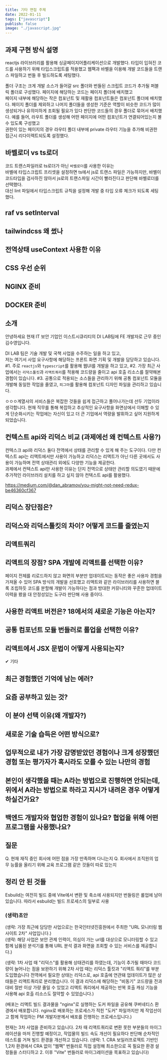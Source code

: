 ```yaml
---
title: 기타 면접 주제
date: 2022-01-11
tags: ["javascript"]
publish: false
image: "./javascript.jpg"
---
```


## 과제 구현 방식 설명

reactjs 라이브러리를 활용해 싱글페이지어플리케이션으로 개발했다. 타입이 입혀진 코드를 사용하기 위해 타입스크립트를 적용했고 웹팩과 바벨을 이용해 개발 코드들을 트랜스 파일하고 번들 후 빌드하도록 세팅했다.

폴더 구조는 크게 개발 소스가 들어갈 src 폴더와 번들된 스크립트 코드가 추가될 퍼블릭 폴더로 구성했다.
페이지에 해당하는 코드는 페이지 폴더에 배치했고  
페이지 내부에 해당하는 작은 컴포넌트 및 재활용 컴포넌트들은 컴포넌트 폴더에 배치했다.
페이지 폴더를 제외하고 나머지 폴더들을 생성한 기준은 역할이 비슷한 코드가 많이 생성되거나 유의미하게 조회될 필요가 있다 판단한 코드들의 경우 폴더로 묶어서 배치했다.
예를 들어, 라우트 폴더를 생성해 어떤 페이지에 어떤 컴포넌트가 연결되어있는지 볼 수 있도록 구성했고  
권한이 있는 페이지의 경우 라우터 폴더 내부에 private 라우터 기능을 추가해 비권한 접근시 리다이렉트되도록 설정했다.

## 바벨로더 vs ts로더

코드 트랜스파일러로 ts로더가 아닌 `바벨로더`를 사용한 이유는  
바벨에 타입스크립트 프리셋을 설정하면 ts에서 js로 트랜스 파일은 가능하지만, 바벨이 코드타입을 검사하진 않아서 js로의 트랜스파일 시간이 빨라진다고 판단해 바벨로더를 선택했다.  
대신 lint 파일에서 타입스크립트 규칙을 설정해 개발 중 타입 오류 체크가 되도록 세팅했다.

## raf vs setInterval

## tailwindcss 왜 썼나

## 전역상태 useContext 사용한 이유

## CSS 우선 순위

## NGINX 준비

## DOCKER 준비

## 소개

안녕하세요 현재 IT 보안 기업인 이스트시큐리티의 DI LAB팀에 FE 개발자로 근무 중인 김수영입니다.

DI LAB 팀은 기술 개발 및 국책 사업을 수주하는 일을 하고 있고,  
저는 여기서 사업 요구사항에 해당하는 프론트 화면 기획 및 개발을 담당하고 있습니다.
#1. 주로 `reactjs`와 `typescript`를 활용해 웹UI를 개발을 하고 있고,
#2. 가장 최근 사업에서는 `리덕스툴킷`과 `리액트쿼리`를 적용해 코드량을 줄이고 api 호출 리소스를 절약해본 경험이 있습니다.
#3. 공통으로 적용되는 소스들을 관리하기 위해 공통 컴포넌트 모듈을 개발해 동일한 작업을 줄였고, `피그마`를 활용해 컴포넌트 디자인 파일을 관리하고 있습니다.

ㅇㅇㅇ계열사의 서비스들은 복잡한 것들을 쉽게 접근하고 풀어나가는데 선두 기업이라 생각합니다. 현재 직무를 통해 복잡하고 추상적인 요구사항을 화면상에서 이해할 수 있게 단순화시키는 작업에는 자신이 있고 더 큰 기업에서 역량을 발휘하고 싶어 지원하게 되었습니다.

## 컨텍스트 api와 리덕스 비교 (과제에선 왜 컨텍스트 사용?)

컨텍스크 api와 리덕스 둘다 전역에서 상태를 관리할 수 있게 해 주는 도구이다. 다만 컨텍스트 api는 리액트에서만 사용이 가능하고 리덕스는 리액트가 아닌 다른 곳에서도 사용이 가능하며 전역 상태관리 외에도 다양한 기능을 제공한다.  
과제에서 컨텍스트 api만 사용한 이유는 단지 전역으로 상태만 관리할 의도였기 때문에 추가적인 라이브러리 설치를 하고 싶지 않아 컨텍스트 api를 활용했다.

https://medium.com/@dan_abramov/you-might-not-need-redux-be46360cf367

## 리덕스 장단점은?

## 리덕스와 리덕스툴킷의 차이? 어떻게 코드를 줄였는지

## 리액트쿼리

## 리액트의 장점? SPA 개발에 리액트를 선택한 이유?

페이지 전체를 리로드하지 않고 화면의 부분만 업데이트되는 동작은 좋은 사용자 경험을 가져올 수 있어 SPA 방식의 개발을 선호했고 리액트와 같은 라이브러리를 사용하면 블록 조립하듯 코드를 분할해 개발이 가능하다는 점과 방대한 커뮤니티와 꾸준한 업데이트 이력을 봤을 대 안정성있는 도구라 판단해 사용 중이다.

## 사용한 리액트 버전은? 18에서의 새로운 기능은 아는지?

## 공통 컴포넌트 모듈 번들러로 롤업을 선택한 이유?

## 리액트에서 JSX 문법이 어떻게 사용되는지?

✔ 기타

## 최근 경험했던 기억에 남는 에러?

## 요즘 공부하고 있는 것?

## 이 분야 선택 이유(왜 개발자?)

## 새로운 기술 습득은 어떤 방식으로?

## 업무적으로 내가 가장 감명받았던 경험이나 크게 성장했던 경험 또는 평가자가 혹시라도 모를 수 있는 나만의 경험

## 본인이 생각했을 때는 A라는 방법으로 진행하면 안되는데, 위에서 A라는 방법으로 하라고 지시가 내려온 경우 어떻게 하실건가요?

## 백엔드 개발자와 협업한 경험이 있나요? 협업을 위해 어떤 프로그램을 사용했나요?

## 질문

Q. 현재 재직 중인 회사에 어떤 점을 가장 만족하며 다니는지
Q. 회사에서 조직원의 업무 능률을 올리기 위해 교육 프로그램 같은 것들이 따로 있는지

## 정리 안 된 것들

Esbuild는 여전히 빌드 중에 Vite에서 변환 및 축소에 사용되지만 번들링은 롤업에 남아 있습니다. 따라서 esbuild는 빌드 프로세스의 일부로 사용

### (생략)초안

(생략: 가장 최근에 담당한 사업으로는 한국인터넷진흥원에서 주최한 "URL 모니터링 웹사이트 2차" 사업입니다.)  
(생략: 해당 사업은 보안 관제 인력이, 의심이 가는 url를 대상으로 모니터링할 수 있고 함께 납품된 분석기를 통해 URL 분석 결과 화면을 조회할 수 있는 서비스를 제공합니다.)

(생략: 1차 사업 때 "리덕스"를 활용해 상태관리를 하였는데, 기능이 추가될 때마다 코드량이 늘어나는 점을 보완하기 위해
2차 사업 때는 리덕스 툴킷과 "리액트 쿼리"를 부분 도입했습니다
전역에서 필요한 상태는 리덕스로, api 호출에 연관돼 업데이트가 많은 상태들은 리액트쿼리로 분리했습니다.
이 결과 리덕스에 해당하는 "비동기" 코드량을 전과 대비 절반 이상 가량 줄일 수 있었고 리액트 쿼리에서 제공하는 반복 호출 캐싱 기능을 사용해 api 호출 리소스도 절약할 수 있었습니다.)

(배포는 리액트 빌드 결과물을 "nginx"로 실행하는 도커 파일을 공유해 쿠버네티스 환경에서 배포합니다. nginx로 배포하는 프로세스가 적힌 "도커" 파일까지만 제 작업선이고 함께 작업하는 PM 개발자분께서 배포를 진행하는 프로세스입니다.)

현재는 3차 사업을 준비하고 있습니다.
2차 때 리액트쿼리로 변환 못한 부분들의 마이그레이션을 마저 진행할 예정이고,
작업물의 빌드 속도 개선이 필요하다 판단해 순차적인 테스트를 거쳐 빌드 환경을 개선하고 있습니다.
(생략: 1. CRA 보일러프로젝트 기반인 1,2차 환경에서 CRA 없이 "웹팩" 번들러로 직접 설정해 최소한으로 꼭 필요한 환경 설정들을 스터디하고 2. 이후 "Vite" 번들러로 마이그레이션을 목표하고 있습니다)

